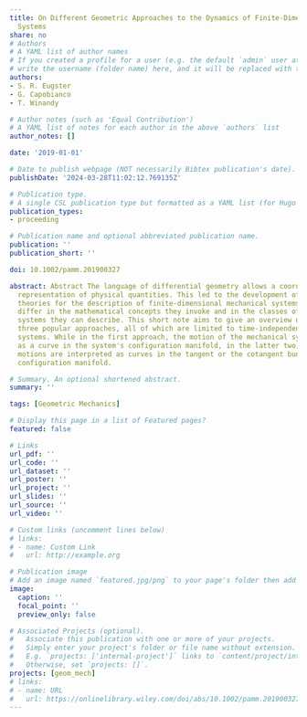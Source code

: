 ```yaml
---
title: On Different Geometric Approaches to the Dynamics of Finite-Dimensional Mechanical
  Systems
share: no
# Authors
# A YAML list of author names
# If you created a profile for a user (e.g. the default `admin` user at `content/authors/admin/`), 
# write the username (folder name) here, and it will be replaced with their full name and linked to their profile.
authors:
- S. R. Eugster
- G. Capobianco
- T. Winandy

# Author notes (such as 'Equal Contribution')
# A YAML list of notes for each author in the above `authors` list
author_notes: []

date: '2019-01-01'

# Date to publish webpage (NOT necessarily Bibtex publication's date).
publishDate: '2024-03-28T11:02:12.769135Z'

# Publication type.
# A single CSL publication type but formatted as a YAML list (for Hugo requirements).
publication_types:
- proceeding

# Publication name and optional abbreviated publication name.
publication: ''
publication_short: ''

doi: 10.1002/pamm.201900327

abstract: Abstract The language of differential geometry allows a coordinate-free
  representation of physical quantities. This led to the development of several geometric
  theories for the description of finite-dimensional mechanical systems. These approaches
  differ in the mathematical concepts they invoke and in the classes of mechanical
  systems they can describe. This short note aims to give an overview on the following
  three popular approaches, all of which are limited to time-independent mechanical
  systems. While in the first approach, the motion of the mechanical system is considered
  as a curve in the system's configuration manifold, in the latter two, the corresponding
  motions are interpreted as curves in the tangent or the cotangent bundle of the
  configuration manifold.

# Summary. An optional shortened abstract.
summary: ''

tags: [Geometric Mechanics]

# Display this page in a list of Featured pages?
featured: false

# Links
url_pdf: ''
url_code: ''
url_dataset: ''
url_poster: ''
url_project: ''
url_slides: ''
url_source: ''
url_video: ''

# Custom links (uncomment lines below)
# links:
# - name: Custom Link
#   url: http://example.org

# Publication image
# Add an image named `featured.jpg/png` to your page's folder then add a caption below.
image:
  caption: ''
  focal_point: ''
  preview_only: false

# Associated Projects (optional).
#   Associate this publication with one or more of your projects.
#   Simply enter your project's folder or file name without extension.
#   E.g. `projects: ['internal-project']` links to `content/project/internal-project/index.md`.
#   Otherwise, set `projects: []`.
projects: [geom_mech]
# links:
# - name: URL
#   url: https://onlinelibrary.wiley.com/doi/abs/10.1002/pamm.201900327
---
```

